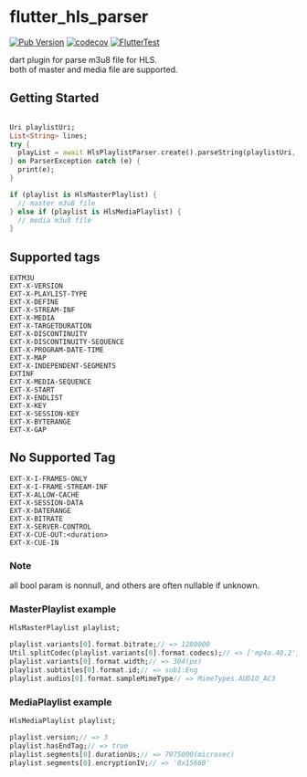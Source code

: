 # flutter_hls_parser

[![Pub Version](https://img.shields.io/pub/v/flutter_hls_parser)](https://pub.dev/packages/flutter_hls_parser)
[![codecov](https://codecov.io/gh/HiroyukTamura/flutter_hls_parser/branch/master/graph/badge.svg?token=ExYmJJIAVX)](https://codecov.io/gh/HiroyukTamura/flutter_hls_parser)
[![FlutterTest](https://github.com/HiroyukTamura/flutter_hls_parser/actions/workflows/flutter-test.yml/badge.svg)](https://github.com/HiroyukTamura/flutter_hls_parser/actions/workflows/flutter-test.yml)

dart plugin for parse m3u8 file for HLS.  
both of master and media file are supported.

## Getting Started

```dart

Uri playlistUri;
List<String> lines;
try {
  playList = await HlsPlaylistParser.create().parseString(playlistUri, contentString);
} on ParserException catch (e) {
  print(e);
}

if (playlist is HlsMasterPlaylist) {
  // master m3u8 file
} else if (playlist is HlsMediaPlaylist) {
  // media m3u8 file
}
```

## Supported tags
```
EXTM3U
EXT-X-VERSION
EXT-X-PLAYLIST-TYPE
EXT-X-DEFINE
EXT-X-STREAM-INF
EXT-X-MEDIA
EXT-X-TARGETDURATION
EXT-X-DISCONTINUITY
EXT-X-DISCONTINUITY-SEQUENCE
EXT-X-PROGRAM-DATE-TIME
EXT-X-MAP
EXT-X-INDEPENDENT-SEGMENTS
EXTINF
EXT-X-MEDIA-SEQUENCE
EXT-X-START
EXT-X-ENDLIST
EXT-X-KEY
EXT-X-SESSION-KEY
EXT-X-BYTERANGE
EXT-X-GAP
```

## No Supported Tag
```
EXT-X-I-FRAMES-ONLY
EXT-X-I-FRAME-STREAM-INF
EXT-X-ALLOW-CACHE
EXT-X-SESSION-DATA
EXT-X-DATERANGE
EXT-X-BITRATE
EXT-X-SERVER-CONTROL
EXT-X-CUE-OUT:<duration>
EXT-X-CUE-IN
```

### Note
all bool param is nonnull, and others are often nullable if unknown.

### MasterPlaylist example
```dart
HlsMasterPlaylist playlist;

playlist.variants[0].format.bitrate;// => 1280000
Util.splitCodec(playlist.variants[0].format.codecs);// => ['mp4a.40.2']['avc1.66.30']
playlist.variants[0].format.width;// => 304(px)
playlist.subtitles[0].format.id;// => sub1:Eng
playlist.audios[0].format.sampleMimeType// => MimeTypes.AUDIO_AC3
```

### MediaPlaylist example
```dart
HlsMediaPlaylist playlist;

playlist.version;// => 3
playlist.hasEndTag;// => true
playlist.segments[0].durationUs;// => 7975000(microsec)
playlist.segments[0].encryptionIV;// => '0x1566B'
```
